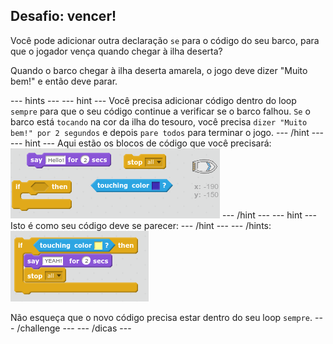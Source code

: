 ## Desafio: vencer!

Você pode adicionar outra declaração `se` para o código do seu barco, para que o jogador vença quando chegar à ilha deserta?

Quando o barco chegar à ilha deserta amarela, o jogo deve dizer "Muito bem!" e então deve parar.

\--- hints \--- \--- hint \--- Você precisa adicionar código dentro do loop `sempre` para que o seu código continue a verificar se o barco falhou. `Se` o barco está `tocando` na cor da ilha do tesouro, você precisa `dizer "Muito bem!" por 2 segundos` e depois `pare todos` para terminar o jogo. \--- /hint \--- \--- hint \--- Aqui estão os blocos de código que você precisará: ![screenshot](images/boat-win-blocks.png) \--- /hint \--- \--- hint \--- Isto é como seu código deve se parecer: \--- /hint \--- \--- /hints: ![screenshot](images/boat-win-code.png)

Não esqueça que o novo código precisa estar dentro do seu loop `sempre`. \--- /challenge \--- \--- /dicas \---
